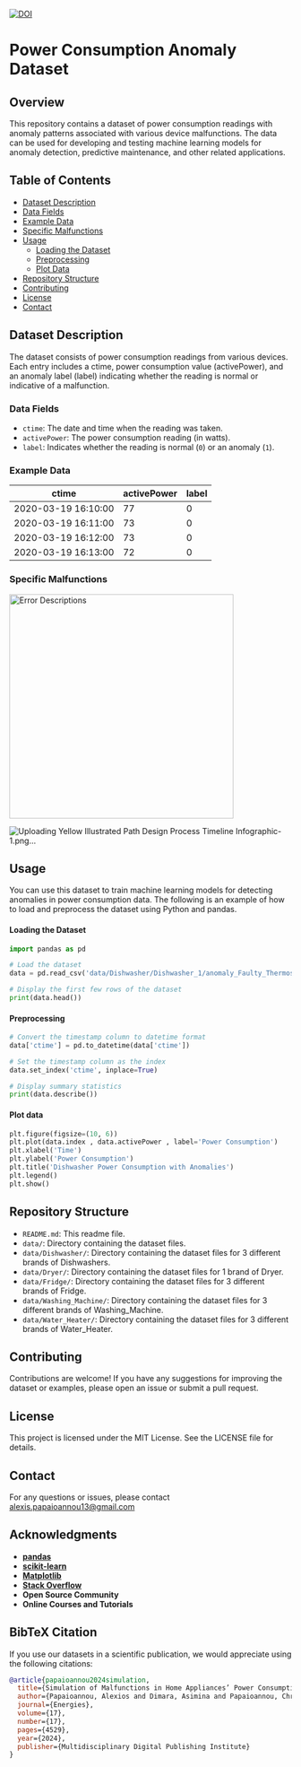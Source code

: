 <a href="https://zenodo.org/doi/10.5281/zenodo.12607730"><img src="https://zenodo.org/badge/807105539.svg" alt="DOI"></a>


# Power Consumption Anomaly Dataset

## Overview
This repository contains a dataset of power consumption readings with anomaly patterns associated with various device malfunctions. The data can be used for developing and testing machine learning models for anomaly detection, predictive maintenance, and other related applications.

## Table of Contents
- [Dataset Description](#dataset-description)
- [Data Fields](#data-fields)
- [Example Data](#example-data)
- [Specific Malfunctions](#specific-malfunctions)
- [Usage](#usage)
  - [Loading the Dataset](#loading-the-dataset)
  - [Preprocessing](#preprocessing)
  - [Plot Data](#plot-data)
- [Repository Structure](#repository-structure)
- [Contributing](#contributing)
- [License](#license)
- [Contact](#contact)

## Dataset Description
The dataset consists of power consumption readings from various devices. Each entry includes a ctime, power consumption value (activePower), and an anomaly label (label) indicating whether the reading is normal or indicative of a malfunction.

### Data Fields
- `ctime`: The date and time when the reading was taken.
- `activePower`: The power consumption reading (in watts).
- `label`: Indicates whether the reading is normal (`0`) or an anomaly (`1`).

### Example Data
| ctime               | activePower      | label         |
|---------------------|------------------|---------------|
| 2020-03-19 16:10:00 | 77               | 0             |
| 2020-03-19 16:11:00 | 73               | 0             |
| 2020-03-19 16:12:00 | 73               | 0             |
| 2020-03-19 16:13:00 | 72               | 0             |

### Specific Malfunctions

<img src="https![Yellow Illustrated Path Design Process Timeline Infographic-1](https://github.com/user-attachments/assets/b370b371-045d-47b1-88c2-3381c771093c)
://github.com/AlexisPapaioannou/Power-Consumption-Anomaly-Dataset/assets/48021731/b87d4975-b102-45f4-9569-68e1e68ed291" alt="Error Descriptions" width="400"/>

![Uploading Yellow Illustrated Path Design Process Timeline Infographic-1.png…]()


## Usage
You can use this dataset to train machine learning models for detecting anomalies in power consumption data. The following is an example of how to load and preprocess the dataset using Python and pandas.

#### Loading the Dataset
```python
import pandas as pd

# Load the dataset
data = pd.read_csv('data/Dishwasher/Dishwasher_1/anomaly_Faulty_Thermostat/dishwasher_1_day10_ANOMALIES.csv')

# Display the first few rows of the dataset
print(data.head())
```

#### Preprocessing
```python
# Convert the timestamp column to datetime format
data['ctime'] = pd.to_datetime(data['ctime'])

# Set the timestamp column as the index
data.set_index('ctime', inplace=True)

# Display summary statistics
print(data.describe())
```

#### Plot data
```python
plt.figure(figsize=(10, 6))
plt.plot(data.index , data.activePower , label='Power Consumption')
plt.xlabel('Time')
plt.ylabel('Power Consumption')
plt.title('Dishwasher Power Consumption with Anomalies')
plt.legend()
plt.show()
```

## Repository Structure
- `README.md`: This readme file.
- `data/`: Directory containing the dataset files.
- `data/Dishwasher/`: Directory containing the dataset files for 3 different brands of Dishwashers.
- `data/Dryer/`: Directory containing the dataset files for 1 brand of Dryer.
- `data/Fridge/`: Directory containing the dataset files for 3 different brands of Fridge.
- `data/Washing_Machine/`: Directory containing the dataset files for 3 different brands of Washing_Machine.
- `data/Water_Heater/`: Directory containing the dataset files for 3 different brands of Water_Heater.

## Contributing
Contributions are welcome! If you have any suggestions for improving the dataset or examples, please open an issue or submit a pull request.

## License
This project is licensed under the MIT License. See the LICENSE file for details.

## Contact
For any questions or issues, please contact alexis.papaioannou13@gmail.com

## Acknowledgments
- **[pandas](https://pandas.pydata.org/)**
- **[scikit-learn](https://scikit-learn.org/)**
- **[Matplotlib](https://matplotlib.org/)**
- **[Stack Overflow](https://stackoverflow.com/)**
- **Open Source Community**
- **Online Courses and Tutorials**

## BibTeX Citation
If you use our datasets in a scientific publication, we would appreciate using the following citations:
```bibtex
@article{papaioannou2024simulation,
  title={Simulation of Malfunctions in Home Appliances’ Power Consumption},
  author={Papaioannou, Alexios and Dimara, Asimina and Papaioannou, Christoforos and Papaioannou, Ioannis and Krinidis, Stelios and Anagnostopoulos, Christos-Nikolaos and Korkas, Christos and Kosmatopoulos, Elias and Ioannidis, Dimosthenis and Tzovaras, Dimitrios},
  journal={Energies},
  volume={17},
  number={17},
  pages={4529},
  year={2024},
  publisher={Multidisciplinary Digital Publishing Institute}
}
